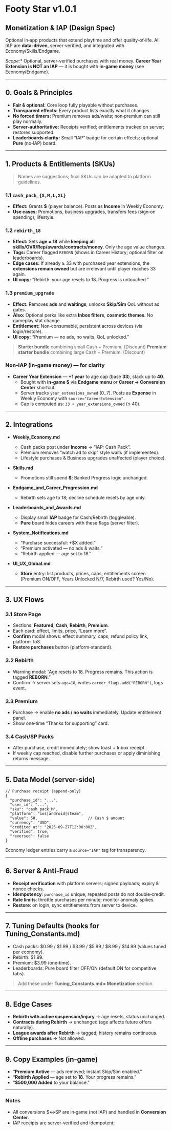 # Footy Star v1.0.1
## Monetization & IAP (Design Spec)

Optional in‑app products that extend playtime and offer quality‑of‑life. All IAP are **data‑driven**, server‑verified, and integrated with Economy/Skills/Endgame.

*Scope:** Optional, server-verified purchases with real money. **Career Year Extension is NOT an IAP** — it is bought with **in‑game money** (see Economy/Endgame).

---

## 0. Goals & Principles
- **Fair & optional:** Core loop fully playable without purchases.
- **Transparent effects:** Every product lists exactly what it changes.
- **No forced timers:** Premium removes ads/waits; non‑premium can still play normally.
- **Server‑authoritative:** Receipts verified; entitlements tracked on server; restores supported.
- **Leaderboards clarity:** Small “IAP” badge for certain effects; optional **Pure** (no‑IAP) board.

---

## 1. Products & Entitlements (SKUs)

> Names are suggestions; final SKUs can be adapted to platform guidelines.

### 1.1 `cash_pack_{S,M,L,XL}`
- **Effect:** Grants **$** (player balance). Posts as **Income** in Weekly Economy. 
- **Use cases:** Promotions, business upgrades, transfers fees (sign‑on spending), lifestyle.  

### 1.2 `rebirth_18`
- **Effect:** Sets **age = 18** while **keeping all skills/OVR/Rep/awards/contracts/money**. Only the age value changes.  
- **Tags:** Career flagged `REBORN` (shows in Career History; optional filter on leaderboards).  
- **Edge cases:** If already ≥ 33 with purchased year extensions, the **extensions remain owned** but are irrelevant until player reaches 33 again.
- **UI copy:** “Rebirth: your age resets to 18. Progress is untouched.”

### 1.3 `premium_upgrade`
- **Effect:** Removes **ads** and **waitings**; unlocks **Skip/Sim** QoL without ad gates.  
- **Also:** Optional perks like extra **Inbox filters**, **cosmetic themes**. No gameplay stat change.  
- **Entitlement:** Non‑consumable, persistent across devices (via login/restore).  
- **UI copy:** “Premium — no ads, no waits, QoL unlocked.”

> **Starter bundle** combining small Cash + Premium. (Discount)
> **Premium starter bundle** combining large Cash + Premium. (Discount)

### Non‑IAP (in‑game money) — for clarity
- **Career Year Extension** — **+1 year** to age cap (base **33**), stack up to **40**.  
  - Bought with **in‑game $** via **Endgame menu** or **Career → Conversion Center** shortcut.  
  - Server tracks `year_extensions_owned` (0..7). Posts as **Expense** in Weekly Economy with `source="CareerExtension"`.  
  - Cap is computed as: `33 + year_extensions_owned` (≤ 40).


---

## 2. Integrations

- **Weekly_Economy.md**  
  - Cash packs post under **Income** -> “IAP: Cash Pack”.  
  - Premium removes “watch ad to skip” style waits (if implemented).  
  - Lifestyle purchases & Business upgrades unaffected (player choice).

- **Skills.md**  
  - Promotions still spend **$**; Banked Progress logic unchanged.

- **Endgame_and_Career_Progression.md**  
  - Rebirth sets age to 18; decline schedule resets by age only.

- **Leaderboards_and_Awards.md**  
  - Display small **IAP** badge for Cash/Rebirth (toggleable).  
  - **Pure** board hides careers with these flags (server filter).

- **System_Notifications.md**  
  - “Purchase successful: +$X added.”   
  - “Premium activated — no ads & waits.”  
  - “Rebirth applied — age set to 18.”

- **UI_UX_Global.md**  
  - **Store** entry: list products, prices, caps, entitlements screen (Premium ON/OFF, Years Unlocked N/7, Rebirth used? Yes/No).

---

## 3. UX Flows

### 3.1 Store Page
- Sections: **Featured**, **Cash**, **Rebirth**, **Premium**.  
- Each card: effect, limits, price, “Learn more”.  
- **Confirm** modal shows: effect summary, caps, refund policy link, platform ToS.  
- **Restore purchases** button (platform‑standard).

### 3.2 Rebirth
- Warning modal: “Age resets to 18. Progress remains. This action is tagged **REBORN**.”  
- Confirm -> server sets `age=18`, writes `career_flags.add("REBORN")`, logs event.

### 3.3 Premium
- Purchase -> enable **no ads / no waits** immediately. Update entitlement panel.  
- Show one‑time “Thanks for supporting” card.

### 3.4 Cash/SP Packs
- After purchase, credit immediately; show toast + Inbox receipt.  
- If weekly cap reached, disable further purchases or apply diminishing returns message.

---

## 5. Data Model (server‑side)

```jsonc
// Purchase receipt (append-only)
{
  "purchase_id": "...",
  "user_id": "...",
  "sku": "cash_pack_M",
  "platform": "ios|android|steam",
  "value": 50,                      // Cash $ amount
  "currency": "USD",
  "credited_at": "2025-09-27T12:00:00Z",
  "verified": true,
  "reversed": false
}
```

Economy ledger entries carry a `source="IAP"` tag for transparency.

---

## 6. Server & Anti‑Fraud
- **Receipt verification** with platform servers; signed payloads; expiry & nonce checks.
- **Idempotency**: `purchase_id` unique; repeated posts do not double‑credit.
- **Rate limits**: throttle purchases per minute; monitor anomaly spikes.
- **Restore**: on login, sync entitlements from server to device.

---

## 7. Tuning Defaults (hooks for Tuning_Constants.md)
- Cash packs: $0.99 / $1.99 / $3.99 / $5.99 / $8.99 / $14.99 (values tuned per economy).  
- Rebirth: $1.99.
- Premium: $3.99 (one‑time).  
- Leaderboards: Pure board filter OFF/ON (default ON for competitive tabs).

> Add these under **Tuning_Constants.md ▸ Monetization** section.

---

## 8. Edge Cases
- **Rebirth with active suspension/injury** -> age resets, status unchanged.  
- **Contracts during Rebirth** -> unchanged (age affects future offers naturally).  
- **League awards after Rebirth** -> tagged; history remains continuous.  
- **Offline purchases** -> Not allowed.

---

## 9. Copy Examples (in‑game)
- “**Premium Active** — ads removed; instant Skip/Sim enabled.”  
- “**Rebirth Applied** — age set to **18**. Your progress remains.”  
- “**$500,000 Added** to your balance.” 

---

### Notes
- All conversions $↔SP are in‑game (not IAP) and handled in **Conversion Center**.
- IAP receipts are server-verified and idempotent;

